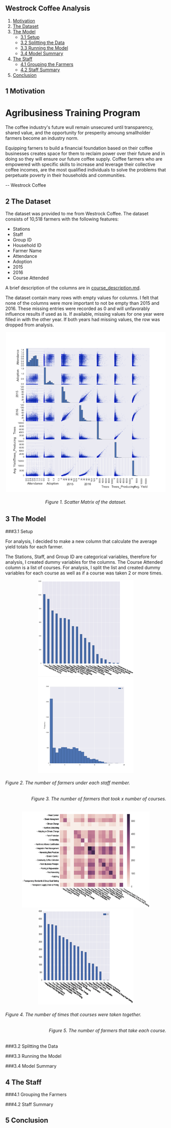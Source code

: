 ## Westrock Coffee Analysis
1. [Motivation](#1-motivation)
2. [The Dataset](#2-the-dataset)
3. [The Model](#3-the-model)
      * [3.1 Setup](#31-setup)
      * [3.2 Splitting the Data](#32-splitting-the-data)
      * [3.3 Running the Model](#33-running-the-model)
      * [3.4 Model Summary](#34-model-summary)
4. [The Staff](#4-the-staff)
      * [4.1 Grouping the Farmers](#41-grouping-the-farmers)
      * [4.2 Staff Summary](#42-staff-summary)
5. [Conclusion](#5-conclusion)

## 1 Motivation

# Agribusiness Training Program

The coffee industry's future wull remain unsecured until transparency, shared value, and the opportunity for presperity amoung smallholder farmers become an industry norm. 

Equipping farners to build a financial foundation based on their coffee businesses creates space for them to reclaim power over their future and in doing so they will ensure our future coffee supply. Coffee farmers who are empowered with specific skills to increase and leverage their collective coffee incomes, are the most qualified individuals to solve the problems that perpetuate poverty in their households and communities.

-- Westrock Coffee

## 2 The Dataset

The dataset was provided to me from Westrock Coffee. The dataset consists of 10,518 farmers with the following features:
- Stations
- Staff
- Group ID
- Household ID
- Farmer Name
- Attendance
- Adoption
- 2015
- 2016
- Course Attended

A brief description of the columns are in [course_description.md](https://github.com/meutband/Capstone/blob/master/column_description.md).

The dataset contain many rows with empty values for columns. I felt that none of the columns were more important to not be empty than 2015 and 2016. These missing entries were recorded as 0 and will unfavorably influence results if used as is. If available, missing values for one year were filled in with the other year. If both years had missing values, the row was dropped from analysis.

<p align="center">
<img src="https://github.com/meutband/Capstone/blob/master/images/scat_matr_sqrt.png" width="500" height="500"/>
<h6 align="middle"> Figure 1. Scatter Matrix of the dataset.</h6>
</p>

## 3 The Model

###3.1 Setup

For analysis, I decided to make a new column that calculate the average yield totals for each farmer. 

The Stations, Staff, and Group ID are categorical variables, therefore for analysis, I created dummy variables for the columns. The Course Attended column is a list of courses. For analysis, I split the list and created dummy variables for each course as well as if a course was taken 2 or more times. 

<p align="center">
<img src="https://github.com/meutband/Capstone/blob/master/images/staff_counts.png" width="300" height="300"/>
<img src="https://github.com/meutband/Capstone/blob/master/images/course_counts.png" width="300" height="300"/>
<h6 align="left"> Figure 2. The number of farmers under each staff member.</h6>
<h6 align="right"> Figure 3. The number of farmers that took x number of courses.</h6>

<p align="center">
<img src="https://github.com/meutband/Capstone/blob/master/images/heatmap.png" width="400" height="300"/>
<img src="https://github.com/meutband/Capstone/blob/master/images/courses_farmers.png" width="300" height="300"/>
<h6 align="left"> Figure 4. The number of times that courses were taken together.</h6>
<h6 align="right"> Figure 5. The number of farmers that take each course.</h6>


###3.2 Splitting the Data


###3.3 Running the Model


###3.4 Model Summary


## 4 The Staff


###4.1 Grouping the Farmers


###4.2 Staff Summary



## 5 Conclusion
